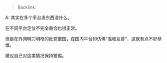 > Backlink: 

A: 其实在多个平台发东西没什么。  
  
在不同平台定位不完全重合也很正常。  
  
但是在外网明刀明枪的反党恨国，在国内平台却仿佛“温和友善”，这就有点不好恭维。  
  
建议自己对这类情况保持警惕。